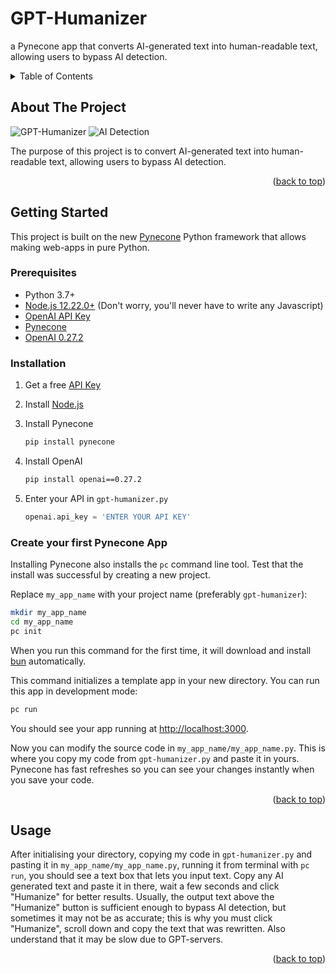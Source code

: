 # GPT-Humanizer
a Pynecone app that converts AI-generated text into human-readable text, allowing users to bypass AI detection.

<!-- TABLE OF CONTENTS -->
<details>
  <summary>Table of Contents</summary>
  <ol>
    <li>
      <a href="#about-the-project">About The Project</a>
    </li>
    <li>
      <a href="#getting-started">Getting Started</a>
      <ul>
        <li><a href="#prerequisites">Prerequisites</a></li>
        <li><a href="#installation">Installation</a></li>
        <li><a href="#create your first pynecone App">Create your first Pynecone App</a></li>
      </ul>
    </li>
    <li><a href="#usage">Usage</a></li>
  </ol>
</details>

<!-- ABOUT THE PROJECT -->
## About The Project

![GPT-Humanizer](https://i.ibb.co/L1bf69h/image-2023-03-13-233647913.png)
![AI Detection](https://i.ibb.co/8dKfRwv/image-2023-03-13-233746190.png)

The purpose of this project is to convert AI-generated text into human-readable text, allowing users to bypass AI detection.

<p align="right">(<a href="#readme-top">back to top</a>)</p>

<!-- GETTING STARTED -->
## Getting Started

This project is built on the new [Pynecone](https://github.com/pynecone-io/pynecone) Python framework that allows making web-apps in pure Python.

### Prerequisites
* Python 3.7+
* [Node.js 12.22.0+](https://nodejs.org/en/) (Don't worry, you'll never have to write any Javascript)
* [OpenAI API Key](https://platform.openai.com/account/api-keys)
* [Pynecone](https://github.com/pynecone-io/pynecone)
* [OpenAI 0.27.2](https://pypi.org/project/openai/)

### Installation

1. Get a free [API Key](https://platform.openai.com/account/api-keys)
2. Install [Node.js](https://nodejs.org/en/)
3. Install Pynecone
   ```sh
   pip install pynecone
   ```
   
4. Install OpenAI
   ```sh
   pip install openai==0.27.2
   ```
   
5. Enter your API in `gpt-humanizer.py`
   ```py
   openai.api_key = 'ENTER YOUR API KEY'
   ```
   
### Create your first Pynecone App

Installing Pynecone also installs the `pc` command line tool. Test that the install was successful by creating a new project.

Replace `my_app_name` with your project name (preferably `gpt-humanizer`):
```sh
mkdir my_app_name
cd my_app_name
pc init
```
When you run this command for the first time, it will download and install [bun](https://bun.sh) automatically.

This command initializes a template app in your new directory. You can run this app in development mode:
```sh
pc run
```
You should see your app running at [http://localhost:3000](http://localhost:3000).

Now you can modify the source code in `my_app_name/my_app_name.py`. This is where you copy my code from `gpt-humanizer.py` and paste it in yours. Pynecone has fast refreshes so you can see your changes instantly when you save your code.

<p align="right">(<a href="#readme-top">back to top</a>)</p>

<!-- USAGE EXAMPLES -->
## Usage
After initialising your directory, copying my code in `gpt-humanizer.py` and pasting it in `my_app_name/my_app_name.py`, running it from terminal with `pc run`, you should see a text box that lets you input text. Copy any AI generated text and paste it in there, wait a few seconds and click "Humanize" for better results. Usually, the output text above the "Humanize" button is sufficient enough to bypass AI detection, but sometimes it may not be as accurate; this is why you must click "Humanize", scroll down and copy the text that was rewritten. Also understand that it may be slow due to GPT-servers. 

<p align="right">(<a href="#readme-top">back to top</a>)</p>
